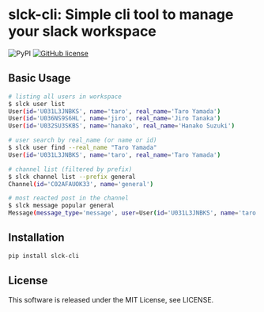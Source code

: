 # slck-cli: Simple cli tool to manage your slack workspace

![PyPI](https://img.shields.io/pypi/v/slck-cli?style=flat-square)
[![GitHub license](https://img.shields.io/github/license/joe-yama/slck-cli?style=flat-square)](https://github.com/joe-yama/slck-cli/blob/main/LICENSE)

## Basic Usage

```bash
# listing all users in workspace
$ slck user list
User(id='U031L3JNBKS', name='taro', real_name='Taro Yamada')
User(id='U036NS9S6HL', name='jiro', real_name='Jiro Tanaka')
User(id='U032SU3SKBS', name='hanako', real_name='Hanako Suzuki')

# user search by real_name (or name or id)
$ slck user find --real_name "Taro Yamada"
User(id='U031L3JNBKS', name='taro', real_name='Taro Yamada')

# channel list (filtered by prefix)
$ slck channel list --prefix general
Channel(id='C02AFAUOK33', name='general')

# most reacted post in the channel
$ slck message popular general
Message(message_type='message', user=User(id='U031L3JNBKS', name='taro', real_name='Taro Yamada'), channel=Channel(id='C02AFAUOK33', name='general'), ts='1647648476.156199', text='テスト', num_reply=0, num_replyuser=0, num_reaction=3, permalink='https://foo.slack.com/archives/C02AFAUOK33/p23471289471123')
```

## Installation

```bash
pip install slck-cli
```

## License

This software is released under the MIT License, see LICENSE.
